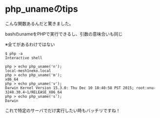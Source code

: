 # php_unameのtips
こんな関数あるんだと驚きました。

bashのunameをPHPで実行できるし、引数の意味合いも同じ

※全てがあるわけではない

```
$ php -a
Interactive shell

php > echo php_uname('n');
local-mesh1neko.local
php > echo php_uname('m');
x86_64
php > echo php_uname('v');
Darwin Kernel Version 15.3.0: Thu Dec 10 18:40:58 PST 2015; root:xnu-3248.30.4~1/RELEASE_X86_64
php > echo php_uname('s');
Darwin
```

これで特定のサーバでだけ実行したい時もバッチリですね！
